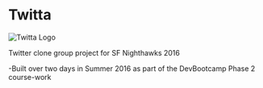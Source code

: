 # Twitta

![Twitta Logo](https://github.com/jlhall/twitta/blob/master/public/img/twitta.jpg "Twitta Logo")

Twitter clone group project for SF Nighthawks 2016

-Built over two days in Summer 2016 as part of the DevBootcamp Phase 2 course-work